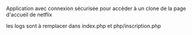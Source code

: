Application avec connexion sécurisée pour accèder à un clone de la page d'accueil de netflix

les logs sont à remplacer dans index.php et php/inscription.php
